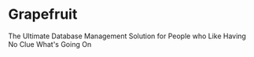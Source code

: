 # Grapefruit
The Ultimate Database Management Solution for People who Like Having No Clue What's Going On
